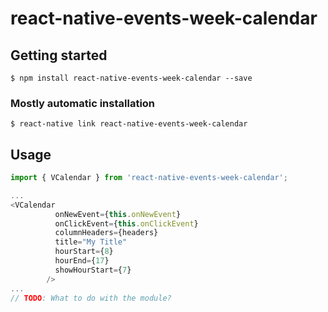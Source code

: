 # react-native-events-week-calendar

## Getting started

`$ npm install react-native-events-week-calendar --save`

### Mostly automatic installation

`$ react-native link react-native-events-week-calendar`

## Usage
```javascript
import { VCalendar } from 'react-native-events-week-calendar';

...
<VCalendar
          onNewEvent={this.onNewEvent}
          onClickEvent={this.onClickEvent}
          columnHeaders={headers}
          title="My Title"
          hourStart={8}
          hourEnd={17}
          showHourStart={7}
        />
...
// TODO: What to do with the module?

```
